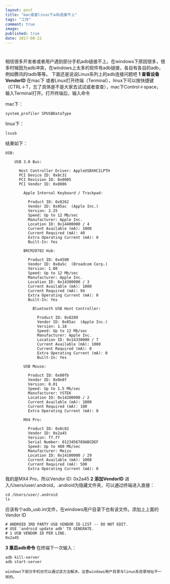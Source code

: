 ```yaml
---
layout: post
title: "mac或者linux下adb连接不上"
tags: "工作"
comment: true
image: 
published: true
date: 2017-08-22
---
```


# 

相信很多开发者或者用户遇到部分手机adb链接不上。在windows下原因很多，很多时候因为adb冲突，在windows上太多的软件有adb链接，各自有各自的adb，例如腾讯的tadb等等。
	下面还是说说Linux系列上的adb连接问题吧
	**1 查看设备VenderID**
	在mac下 或者Linux打开终端（Terminal），linux下可以按快捷键（CTRL＋T，忘了具体是不是大家去试试或者查查），mac下Control＋space，输入Terminal打开。打开终端后，输入命令
	
mac下：
```
system_profiler SPUSBDataType
```
linux下：

```
lsusb
```
结果如下：

```
USB:

    USB 3.0 Bus:

      Host Controller Driver: AppleUSBXHCILPTH
      PCI Device ID: 0x8c31 
      PCI Revision ID: 0x0005 
      PCI Vendor ID: 0x8086 

        Apple Internal Keyboard / Trackpad:

          Product ID: 0x0262
          Vendor ID: 0x05ac  (Apple Inc.)
          Version: 2.25
          Speed: Up to 12 Mb/sec
          Manufacturer: Apple Inc.
          Location ID: 0x14400000 / 4
          Current Available (mA): 1000
          Current Required (mA): 40
          Extra Operating Current (mA): 0
          Built-In: Yes

        BRCM20702 Hub:

          Product ID: 0x4500
          Vendor ID: 0x0a5c  (Broadcom Corp.)
          Version: 1.00
          Speed: Up to 12 Mb/sec
          Manufacturer: Apple Inc.
          Location ID: 0x14300000 / 3
          Current Available (mA): 1000
          Current Required (mA): 94
          Extra Operating Current (mA): 0
          Built-In: Yes

            Bluetooth USB Host Controller:

              Product ID: 0x8289
              Vendor ID: 0x05ac  (Apple Inc.)
              Version: 1.18
              Speed: Up to 12 Mb/sec
              Manufacturer: Apple Inc.
              Location ID: 0x14330000 / 7
              Current Available (mA): 1000
              Current Required (mA): 0
              Extra Operating Current (mA): 0
              Built-In: Yes

        USB Mouse:

          Product ID: 0x00fb
          Vendor ID: 0x0e8f
          Version: 0.01
          Speed: Up to 1.5 Mb/sec
          Manufacturer: YSTEK
          Location ID: 0x14200000 / 2
          Current Available (mA): 1000
          Current Required (mA): 100
          Extra Operating Current (mA): 0

        MX4 Pro:

          Product ID: 0x0c02
          Vendor ID: 0x2a45
          Version: ff.ff
          Serial Number: 0123456789ABCDEF
          Speed: Up to 480 Mb/sec
          Manufacturer: Meizu
          Location ID: 0x14100000 / 29
          Current Available (mA): 1000
          Current Required (mA): 500
          Extra Operating Current (mA): 0

```
我的是MX4 Pro，所以Vendor ID: 0x2a45
**2 添加VendorID**
进入/Users/user/.android，.android为隐藏文件夹，可以通过终端进入直接：

```
cd /Users/user/.android
ls
```
应该有个adb_usb.ini文件，在windows用户目录下也有该文件。添加上上面的Vendor ID

```
# ANDROID 3RD PARTY USB VENDOR ID LIST -- DO NOT EDIT.  
# USE 'android update adb' TO GENERATE.  
# 1 USB VENDOR ID PER LINE.  
0x2a45
```

**3 重启adb命令**
在终端下一次输入：

```
adb kill-server  
adb start-server  
```


	windows下部分手机也可以通过该方法解决，注意windows用户目录与linux系目录地址不一样的。
